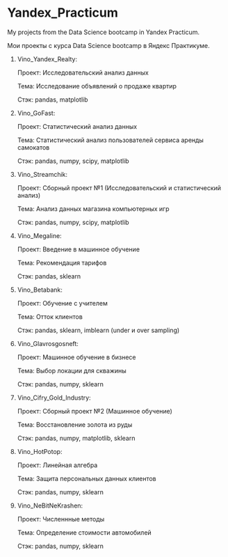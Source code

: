 # Yandex_Practicum
My projects from the Data Science bootcamp in Yandex Practicum.

Мои проекты с курса Data Science bootcamp в Яндекс Практикуме.

1. Vino_Yandex_Realty:
   
   Проект: Исследовательский анализ данных
   
   Тема: Исследование объявлений о продаже квартир
   
   Стэк: pandas, matplotlib

2. Vino_GoFast:

   Проект: Статистический анализ данных

   Тема: Статистический анализ пользователей сервиса аренды самокатов

   Стэк: pandas, numpy, scipy, matplotlib

3. Vino_Streamchik:

   Проект: Сборный проект №1 (Исследовательский и статистический анализ)

   Тема: Анализ данных магазина компьютерных игр

   Стэк: pandas, numpy, scipy, matplotlib

4. Vino_Megaline:

   Проект: Введение в машинное обучение

   Тема: Рекомендация тарифов

   Стэк: pandas, sklearn

5. Vino_Betabank:

   Проект: Обучение с учителем

   Тема: Отток клиентов

   Стэк: pandas, sklearn, imblearn (under и over sampling)

6. Vino_Glavrosgosneft:

   Проект: Машинное обучение в бизнесе

   Тема: Выбор локации для скважины

   Стэк: pandas, numpy, sklearn

7. Vino_Cifry_Gold_Industry:

   Проект: Сборный проект №2 (Машинное обучение)

   Тема: Восстановление золота из руды

   Стэк: pandas, numpy, matplotlib, sklearn

8. Vino_HotPotop:

   Проект: Линейная алгебра

   Тема: Защита персональных данных клиентов

   Стэк: pandas, numpy, sklearn

9. Vino_NeBitNeKrashen:

   Проект: Численнные методы

   Тема: Определение стоимости автомобилей

   Стэк: pandas, numpy, sklearn
